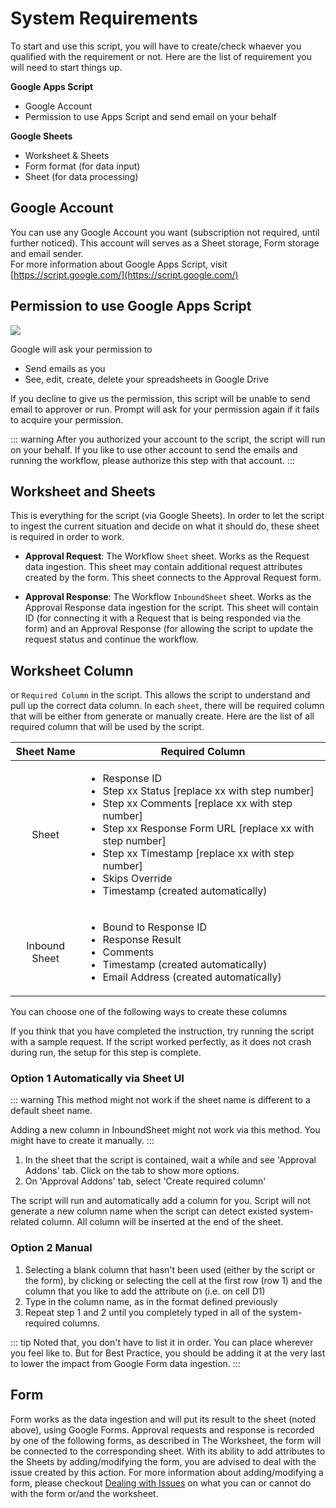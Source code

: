 # System Requirements
To start and use this script, you will have to create/check whaever you qualified with the requirement or not. Here are the list of requirement you will need to start things up.

**Google Apps Script**
- Google Account
- Permission to use Apps Script and send email on your behalf

**Google Sheets**
- Worksheet & Sheets
- Form format (for data input)
- Sheet (for data processing)

## Google Account
You can use any Google Account you want (subscription not required, until further noticed). This account will serves as a Sheet storage, Form storage and email sender.<br>
For more information about Google Apps Script, visit [https://script.google.com/](https://script.google.com/)

## Permission to use Google Apps Script 
![](/src/image_2021-03-04_16-43-23.png)

Google will ask your permission to 
- Send emails as you
- See, edit, create, delete your spreadsheets in Google Drive

If you decline to give us the permission, this script will be unable to send email to approver or run. Prompt will ask for your permission again if it fails to acquire your permission.

::: warning
After you authorized your account to the script, the script will run on your behalf.
If you like to use other account to send the emails and running the workflow, please authorize this step with that account. 
:::

## Worksheet and Sheets
This is everything for the script (via Google Sheets). In order to let the script to ingest the current situation and decide on what it should do, these sheet is required in order to work.

- **Approval Request**: The Workflow `Sheet` sheet. 
Works as the Request data ingestion. This sheet may contain additional request attributes created by the form. This sheet connects to the Approval Request form.

- **Approval Response**: The Workflow `InboundSheet` sheet. 
Works as the Approval Response data ingestion for the script. This sheet will contain ID (for connecting it with a Request that is being responded via the form) and an Approval Response (for allowing the script to update the request status and continue the workflow.

## Worksheet Column
or `Required Column` in the script. This allows the script to understand and pull up the correct data column. In each `sheet`, there will be required column that will be either from generate or manually create. Here are the list of all required column that will be used by the script.

|Sheet Name|Required Column|
|:-:|-|
|Sheet|<ul><li> Response ID</li><li> Step xx Status [replace xx with step number]</li><li> Step xx Comments [replace xx with step number]</li><li> Step xx Response Form URL [replace xx with step number]</li><li> Step xx Timestamp [replace xx with step number]</li><li> Skips Override</li><li> Timestamp (created automatically)</li></ul>|
|Inbound Sheet|<ul><li>Bound to Response ID</li><li>Response Result</li><li>Comments</li><li>Timestamp (created automatically)</li><li>Email Address (created automatically)</li></ul>|

You can choose one of the following ways to create these columns

If you think that you have completed the instruction, try running the script with a sample request. If the script worked perfectly, as it does not crash during run, the setup for this step is complete. 

### Option 1 Automatically via Sheet UI
::: warning
This method might not work if the sheet name is different to a default sheet name. 

Adding a new column in InboundSheet might not work via this method. 
You might have to create it manually.
:::

1. In the sheet that the script is contained, wait a while and see 'Approval Addons' tab. Click on the tab to show more options.
2. On 'Approval Addons' tab, select 'Create required column'

The script will run and automatically add a column for you. Script will not generate a new column name when the script can detect existed system-related column. All column will be inserted at the end of the sheet.

### Option 2 Manual
1. Selecting a blank column that hasn't been used (either by the script or the form), by clicking or selecting the cell at the first row (row 1) and the column that you like to add the attribute on (i.e. on cell D1)
2. Type in the column name, as in the format defined previously
3. Repeat step 1 and 2 until you completely typed in all of the system-required columns.

::: tip
Noted that, you don't have to list it in order. You can place wherever you feel like to. But for Best Practice, you should be adding it at the very last to lower the impact from Google Form data ingestion.
:::

## Form
Form works as the data ingestion and will put its result to the sheet (noted above), using Google Forms. Approval requests and response is recorded by one of the following forms, as described in The Worksheet, the form will be connected to the corresponding sheet. 
With its ability to add attributes to the Sheets by adding/modifying the form, you are advised to deal with the issue created by this action. For more information about adding/modifying a form, please checkout [Dealing with Issues]() on what you can or cannot do with the form or/and the worksheet.
